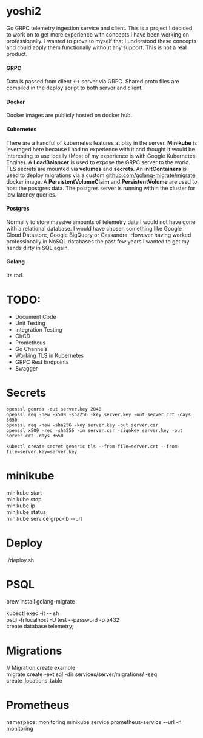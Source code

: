 # yoshi2
Go GRPC telemetry ingestion service and client. This is a project I decided to work on to get more experience with concepts I have been working on professionally.  I wanted to prove to myself that I understood these concepts and could apply them functionally without any support. This is not a real product.

#### GRPC
Data is passed from client <-> server via GRPC. Shared proto files are compiled in the deploy script to both server and client.

#### Docker
Docker images are publicly hosted on docker hub.

#### Kubernetes 
There are a handful of kubernetes features at play in the server. **Minikube** is leveraged here because I had no experience with it and thought it would be interesting to use locally (Most of my experience is with Google Kubernetes Engine). A **LoadBalancer** is used to expose the GRPC server to the world. TLS secrets are mounted via **volumes** and **secrets**. An **initContainers** is used to deploy migrations via a custom [github.com/golang-migrate/migrate](github.com/golang-migrate/migrate) docker image. A **PersistentVolumeClaim** and **PersistentVolume** are used to host the postgres data. The postgres server is running within the cluster for low latency queries.

#### Postgres
Normally to store massive amounts of telemetry data I would not have gone with a relational database. I would have chosen something like Google Cloud Datastore, Google BigQuery or Cassandra. However having worked professionally in NoSQL databases the past few years I wanted to get my hands dirty in SQL again.

#### Golang
Its rad.

# TODO: 
- Document Code
- Unit Testing
- Integration Testing
- CI/CD
- Prometheus
- Go Channels
- Working TLS in Kubernetes
- GRPC Rest Endpoints
- Swagger

# Secrets
```
openssl genrsa -out server.key 2048
openssl req -new -x509 -sha256 -key server.key -out server.crt -days 3650
openssl req -new -sha256 -key server.key -out server.csr
openssl x509 -req -sha256 -in server.csr -signkey server.key -out server.crt -days 3650

kubectl create secret generic tls --from-file=server.crt --from-file=server.key=server.key
```

# minikube
minikube start  
minikube stop  
minikube ip  
minikube status  
minikube service grpc-lb --url  

# Deploy
./deploy.sh

# PSQL
brew install golang-migrate  

kubectl exec -it <pod> -- sh  
psql -h localhost -U test --password -p 5432  
create database telemetry;  

# Migrations
// Migration create example  
migrate create -ext sql -dir services/server/migrations/ -seq create_locations_table

# Prometheus
namespace: monitoring
minikube service prometheus-service --url -n monitoring
